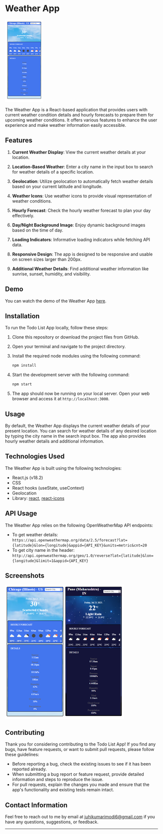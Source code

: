 # Weather App

![Weather App thumbnail](thumbnail_weatherapp.png)

The Weather App is a React-based application that provides users with current weather condition details and hourly forecasts to prepare them for upcoming weather conditions. It offers various features to enhance the user experience and make weather information easily accessible.

## Features

1. **Current Weather Display**: View the current weather details at your location.

2. **Location-Based Weather**: Enter a city name in the input box to search for weather details of a specific location.

3. **Geolocation**: Utilize geolocation to automatically fetch weather details based on your current latitude and longitude.

4. **Weather Icons**: Use weather icons to provide visual representation of weather conditions.

5. **Hourly Forecast**: Check the hourly weather forecast to plan your day effectively.

6. **Day/Night Background Image**: Enjoy dynamic background images based on the time of day.

7. **Loading Indicators**: Informative loading indicators while fetching API data.

8. **Responsive Design**: The app is designed to be responsive and usable on screen sizes larger than 200px.

9. **Additional Weather Details**: Find additional weather information like sunrise, sunset, humidity, and visibility.

## Demo

You can watch the demo of the Weather App [here](https://github.com/juhikumarimodi6/React-todo-list/blob/main/Todo-list-video.webm).

## Installation

To run the Todo List App locally, follow these steps:

1. Clone this repository or download the project files from GitHub.

2. Open your terminal and navigate to the project directory.

3. Install the required node modules using the following command:

   ```bash
   npm install
   ```

4. Start the development server with the following command:

   ```bash
   npm start
   ```

5. The app should now be running on your local server. Open your web browser and access it at `http://localhost:3000`.

## Usage

By default, the Weather App displays the current weather details of your present location. You can search for weather details of any desired location by typing the city name in the search input box. The app also provides hourly weather details and additional information.

## Technologies Used

The Weather App is built using the following technologies:

- React.js (v18.2)
- CSS
- React hooks (useState, useContext)
- Geolocation
- Library: [react](https://react.dev/learn), [react-icons](https://react-icons.github.io/react-icons/)

## API Usage

The Weather App relies on the following OpenWeatherMap API endpoints:

- To get weather details: `https://api.openweathermap.org/data/2.5/forecast?lat={latitude}&lon={longitude}&appid={API_KEY}&units=metric&cnt=20`
- To get city name in the header: `http://api.openweathermap.org/geo/1.0/reverse?lat={latitude}&lon={longitude}&limit=1&appid={API_KEY}`

## Screenshots

![Weather App Screenshot]( weatherapp_screenshot.PNG)

## Contributing

Thank you for considering contributing to the Todo List App! If you find any bugs, have feature requests, or want to submit pull requests, please follow these guidelines:

- Before reporting a bug, check the existing issues to see if it has been reported already.
- When submitting a bug report or feature request, provide detailed information and steps to reproduce the issue.
- For pull requests, explain the changes you made and ensure that the app's functionality and existing tests remain intact.

## Contact Information

Feel free to reach out to me by email at juhikumarimodi6@gmail.com if you have any questions, suggestions, or feedback.

---

